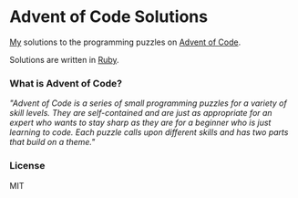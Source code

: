 # Advent of Code Solutions

[My](https://github.com/singram/) solutions to the programming puzzles on [Advent of Code](http://adventofcode.com/).

Solutions are written in [Ruby](https://www.ruby-lang.org/en/).

### What is Advent of Code?

_"Advent of Code is a series of small programming puzzles for a variety of skill levels. They are self-contained and are just as appropriate for an expert who wants to stay sharp as they are for a beginner who is just learning to code. Each puzzle calls upon different skills and has two parts that build on a theme."_

### License

MIT
